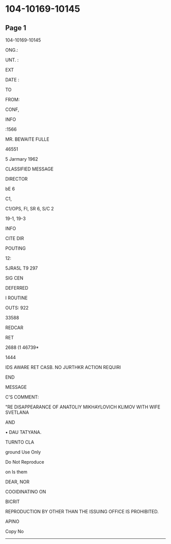 # 104-10169-10145

## Page 1

104-10169-10145

ONG.:

UNT. :

EXT

DATE :

TO

FROM:

CONF,

INFO

:1566

MR. BEWAITE FULLE

46551

5 Jarmary 1962

CLASSIFIED MESSAGE

DIRECTOR

bE 6

C1,

C1/OPS, FI, SR 6, S/C 2

19-1, 19-3

INFO

CITE DIR

POUTING

12:

5JRA5L T9 297

SIG CEN

DEFERRED

I ROUTINE

OUTS: 922

33588

REDCAR

RET

2688 (1 46739*

1444

IDS AWARE RET CASB. NO JURTHKR ACTION REQUIRI

END

MESSAGE

C'S COMMENT:

"RE DISAPPEARANCE OF ANATOLIY MIKHAYLOVICH KLIMOV WITH WIFE SVETLANA

AND

• DAU TATYANA.

TURNTO CLA

ground Use Only

Do Not Reproduce

on Is them

DEAR, NOR

COOIDINATINO ON

BICRIT

REPRODUCTION BY OTHER THAN THE ISSUING OFFICE IS PROHIBITED.

APINO

Copy No

---

